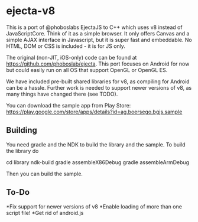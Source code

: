 ejecta-v8
=========

This is a port of @phoboslabs EjectaJS to C++ which uses v8 instead of JavaScriptCore. 
Think of it as a simple browser. It only offers Canvas and a simple AJAX interface in Javascript,
but it is super fast and embeddable. No HTML, DOM or CSS is included - it is for JS only.

The original (non-JIT, iOS-only) code can be found at https://github.com/phoboslab/ejecta.
This port focuses on Android for now but could easily run on all OS that support OpenGL or OpenGL ES.

We have included pre-built shared libraries for v8, as compiling for Android can be a hassle. Further work is needed
to support newer versions of v8, as many things have changed there (see TODO).

You can download the sample app from Play Store: https://play.google.com/store/apps/details?id=ag.boersego.bgjs.sample


Building
--------
You need gradle and the NDK to build the library and the sample. To build the library do

cd library
ndk-build
gradle assembleX86Debug
gradle assembleArmDebug

Then you can build the sample.

To-Do
-----
*Fix support for newer versions of v8
*Enable loading of more than one script file!
*Get rid of android.js
